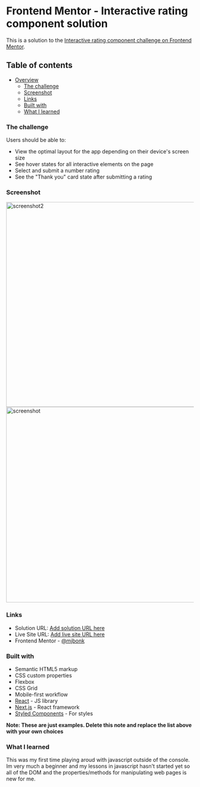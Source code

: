 # Frontend Mentor - Interactive rating component solution

This is a solution to the [Interactive rating component challenge on Frontend Mentor](https://www.frontendmentor.io/challenges/interactive-rating-component-koxpeBUmI).

## Table of contents

- [Overview](#overview)
  - [The challenge](#the-challenge)
  - [Screenshot](#screenshot)
  - [Links](#links)
  - [Built with](#built-with)
  - [What I learned](#what-i-learned)


### The challenge

Users should be able to:

- View the optimal layout for the app depending on their device's screen size
- See hover states for all interactive elements on the page
- Select and submit a number rating
- See the "Thank you" card state after submitting a rating

### Screenshot
<img width="549" alt="screenshot2" src="https://github.com/MjBonk/interactive-rating-component-main/assets/144351614/3a444ed6-fdb7-460f-a0ac-8b4af9c0590a">
<img width="524" alt="screenshot" src="https://github.com/MjBonk/interactive-rating-component-main/assets/144351614/e2f2de81-cdb5-42fb-a74a-44899b2e4621">

### Links
- Solution URL: [Add solution URL here](https://github.com/MjBonk/interactive-rating-component-main)
- Live Site URL: [Add live site URL here](https://lustrous-druid-9d0832.netlify.app/)
- Frontend Mentor - [@mjbonk](https://www.frontendmentor.io/profile/MjBonk)


### Built with
- Semantic HTML5 markup
- CSS custom properties
- Flexbox
- CSS Grid
- Mobile-first workflow
- [React](https://reactjs.org/) - JS library
- [Next.js](https://nextjs.org/) - React framework
- [Styled Components](https://styled-components.com/) - For styles

**Note: These are just examples. Delete this note and replace the list above with your own choices**

### What I learned
This was my first time playing aroud with javascript outside of the console. Im very much a beginner and my lessons in javascript hasn't started yet so all of the DOM and the properties/methods for manipulating web pages is new for me. 
